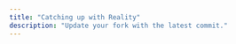 ```yaml
---
title: "Catching up with Reality"
description: "Update your fork with the latest commit."
---
```


<script>
window.location = 'https://developers.home-assistant.io/docs/en/development_catching_up.html';
</script>